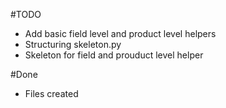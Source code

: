 #TODO
 - Add basic field level and product level helpers 
 - Structuring skeleton.py
 - Skeleton for field and prouduct level helper

#Done
 - Files created
 
